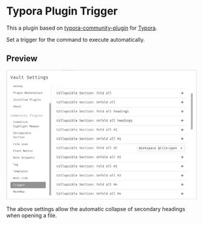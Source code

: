 # Typora Plugin Trigger

This a plugin based on [typora-community-plugin](https://github.com/typora-community-plugin/typora-community-plugin) for [Typora](https://typora.io).



Set a trigger for the command to execute automatically.

## Preview

![](./docs/assets/base.jpg)

The above settings allow the automatic collapse of secondary headings when opening a file.
